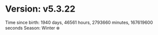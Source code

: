 # Version: v5.3.22
Time since birth: 1940 days, 46561 hours, 2793660 minutes, 167619600 seconds
Season: Winter ❄️
